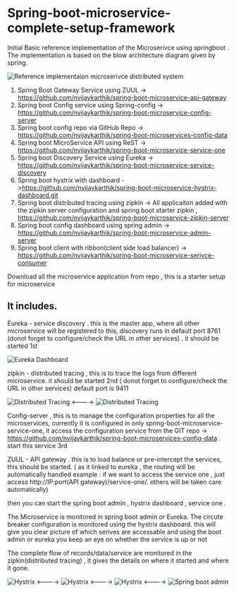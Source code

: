 # Spring-boot-microservice-complete-setup-framework

Initial Basic reference implementation of the Microserivce using springboot .
The implementation is based on the blow architecture diagram given by spring.

![Reference implementaion microserivce distributed system](https://github.com/nvijaykarthik/Spring-boot-microservice-complete-setup-framework/blob/master/diagram-distributed-systems.svg)

1) Spring Boot Gateway Service using ZUUL -> https://github.com/nvijaykarthik/spring-boot-microservice-api-gateway
2) Spring boot Config service using Spring-config -> https://github.com/nvijaykarthik/spring-boot-microservice-config-server
3) Spring boot config repo via GitHub Repo -> https://github.com/nvijaykarthik/spring-boot-microservices-config-data
4) Spring boot MicroService API using ReST -> https://github.com/nvijaykarthik/spring-boot-microservice-service-one
5) Spring boot Discovery Service using Eureka -> https://github.com/nvijaykarthik/spring-boot-microservice-service-discovery
6) Spring boot  hystrix with dashboard ->https://github.com/nvijaykarthik/spring-boot-microservice-hystrix-dashboard.git
7) Spring boot distributed tracing using zipkin -> All applicaiton added with the zipkin server configuration and spring boot starter zipkin ,  https://github.com/nvijaykarthik/spring-boot-microservice-zipkin-server
8) Spring boot config dashboard using spring admin -> https://github.com/nvijaykarthik/spring-boot-microservice-admin-server
9) Spring boot client with ribbon(client side load balancer) -> https://github.com/nvijaykarthik/spring-boot-microservice-serivce-consumer

Download all the microservice application from repo , this is a starter setup for microservice

## It includes.

Eureka - service discovery  . this is the master app, where all other microservice will be registered to this,  discovery runs in default port 8761 (donot forget to configure/check the URL in other services) . it should be started 1st

![Eureka Dashboard](https://github.com/nvijaykarthik/Spring-boot-microservice-complete-setup-framework/blob/master/Eureka.JPG)


zipkin - distributed tracing , this is to trace the logs from different microservice. it should be started 2nd ( donot forget to configure/check the URL in other services) default port is 9411

![Distributed Tracing](https://github.com/nvijaykarthik/Spring-boot-microservice-complete-setup-framework/blob/master/Zipkin-1.JPG)
<---->
![Distributed Tracing](https://github.com/nvijaykarthik/Spring-boot-microservice-complete-setup-framework/blob/master/Zipkin-2.JPG)

Config-server , this is to manage the configuration properties for all the microservices, currently it is configured in only spring-boot-microservice-service-one, it access the configuration service from the GIT repo -> https://github.com/nvijaykarthik/spring-boot-microservices-config-data . start this service 3rd

ZUUL - API gateway . this is to load balance or pre-intercept the services, this should be started. ( as it linked to eureka , the routing will be automatically handled example : if we want to access the service one , just access http://IP:port(API gateway)/service-one/.  others will be taken care automatically)

then you can start the spring boot admin , hystrix dashboard , service one . 

The Microservice is monitored in spring boot admin or Eureka.
The circute breaker configuration is monitored using the hystrix dashboard. this will give you clear picture of which serives are accessable and using the boot admin or eureka you keep an eye on whether the service is up or not

The complete flow of records/data/service are monitored in the zipkin(distributed tracing) , it gives the details on where it started and where it gone.

![Hystrix](https://github.com/nvijaykarthik/Spring-boot-microservice-complete-setup-framework/blob/master/hystrixDashoard-1.JPG)
<---->
![Hystrix](https://github.com/nvijaykarthik/Spring-boot-microservice-complete-setup-framework/blob/master/hystrixDashoard-2.JPG)
<---->
![Hystrix](https://github.com/nvijaykarthik/Spring-boot-microservice-complete-setup-framework/blob/master/hystrixDashoard-3.JPG)
<---->
![Spring boot admin](https://github.com/nvijaykarthik/Spring-boot-microservice-complete-setup-framework/blob/master/springboot-admin-sc1.JPG)
